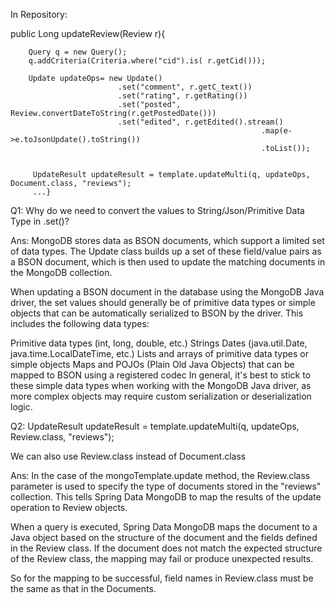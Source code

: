 In Repository:

 public Long updateReview(Review r){
        
        Query q = new Query();
        q.addCriteria(Criteria.where("cid").is( r.getCid()));

        Update updateOps= new Update()
                            .set("comment", r.getC_text())
                            .set("rating", r.getRating())
                            .set("posted", Review.convertDateToString(r.getPostedDate()))
                            .set("edited", r.getEdited().stream()
                                                            .map(e->e.toJsonUpdate().toString())
                                                            .toList());
                            
        
         UpdateResult updateResult = template.updateMulti(q, updateOps, Document.class, "reviews");
         ...}

Q1: Why do we need to convert the values to String/Json/Primitive Data Type in .set()?

Ans: 
MongoDB stores data as BSON documents, which support a limited set of data types. The Update class builds up a set of these field/value pairs as a BSON document, which is then used to update the matching documents in the MongoDB collection.

When updating a BSON document in the database using the MongoDB Java driver, the set values should generally be of primitive data types or simple objects that can be automatically serialized to BSON by the driver. This includes the following data types:

Primitive data types (int, long, double, etc.)
Strings
Dates (java.util.Date, java.time.LocalDateTime, etc.)
Lists and arrays of primitive data types or simple objects
Maps and POJOs (Plain Old Java Objects) that can be mapped to BSON using a registered codec
In general, it's best to stick to these simple data types when working with the MongoDB Java driver, as more complex objects may require custom serialization or deserialization logic.

Q2:
UpdateResult updateResult = template.updateMulti(q, updateOps, Review.class, "reviews");

We can also use Review.class instead of Document.class

Ans:
In the case of the mongoTemplate.update method, the Review.class parameter is used to specify the type of documents stored in the "reviews" collection. This tells Spring Data MongoDB to map the results of the update operation to Review objects.

When a query is executed, Spring Data MongoDB maps the document to a Java object based on the structure of the document and the fields defined in the Review class. If the document does not match the expected structure of the Review class, the mapping may fail or produce unexpected results.

So for the mapping to be successful, field names in Review.class must be the same as that in the Documents.